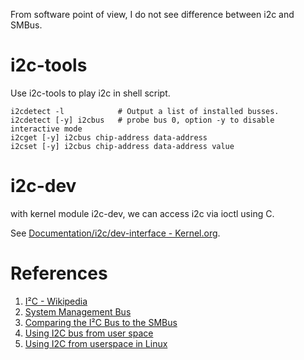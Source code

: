 From software point of view, I do not see difference between i2c and SMBus.

# i2c-tools
Use i2c-tools to play i2c in shell script.
```
i2cdetect -l            # Output a list of installed busses.
i2cdetect [-y] i2cbus   # probe bus 0, option -y to disable interactive mode
i2cget [-y] i2cbus chip-address data-address
i2cset [-y] i2cbus chip-address data-address value
```

# i2c-dev
with kernel module i2c-dev, we can access i2c via ioctl using C.

See [Documentation/i2c/dev-interface - Kernel.org](https://www.kernel.org/doc/Documentation/i2c/dev-interface).

# References
1. [I²C - Wikipedia](https://en.wikipedia.org/wiki/I%C2%B2C)
2. [System Management Bus](https://en.wikipedia.org/wiki/System_Management_Bus)
3. [Comparing the I²C Bus to the SMBus](https://www.maximintegrated.com/en/app-notes/index.mvp/id/476)
4. [Using I2C bus from user space](https://www.acmesystems.it/user_i2c)
5. [Using I2C from userspace in Linux](https://xgoat.com/wp/2007/11/11/using-i2c-from-userspace-in-linux/)
